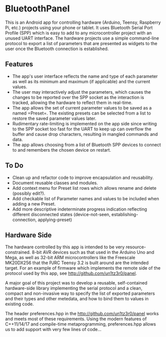 # BluetoothPanel

This is an Android app for controlling hardware (Arduino, Teensy, Raspberry Pi, etc.) projects using your phone or tablet. It uses Bluetooth Serial Port Profile (SPP) which 
is easy to add to any microcontroller project with an unused UART interface. The hardware projects use a simple command-line protocol to export a list of parameters that are 
presented as widgets to the user once the Bluetooth connection is established.

## Features

- The app's user interface reflects the name and type of each parameter as well as its minimum and maximum (if applicable) and the current values.
- The user may interactively adjust the parameters, which causes the changes to be reported over the SPP socket as the interaction is tracked, allowing the hardware to reflect them in real-time.
- The app allows the set of current parameter values to be saved as a named =Preset=. The existing presets can be selected from a list to restore the saved parameter values later.
- Rudimentary rate-limiting is implemented on the app side since writing to the SPP socket too fast for the UART to keep up can overflow the buffer and cause drop characters, resulting in mangled commands and data.
- The app allows choosing from a list of Bluetooth SPP devices to connect to and remembers the chosen device on restart.

## To Do

- Clean up and refactor code to improve encapsulation and reusability.
- Document reusable classes and modules.
- Add context menu for Preset list rows which allows rename and delete (possibly edit?).
- Add checkable list of Parameter names and values to be included when adding a new Preset.
- Add more descriptive indeterminate progress indication reflecting different disconnected states
  (device-not-seen, establishing-connection, applying-preset)
  
## Hardware Side

The hardware controlled by this app is intended to be very resource-constrained. 8-bit AVR devices such as that used in the Arduino Uno and Mega, 
as well as 32-bit ARM microcontrollers like the Freescale MK20DX256 that the PJRC Teensy 3.2 is built around are the intended target. For an example
of firmware which implements the remote side of the protocol used by this app, see http://github.com/un1tz3r0/panel.

A major goal of this project was to develop a reusable, self-contained hardware-side library implementing the serial protocol and a clean, compact and 
non-invasive way to specify the list of exported parameters and their types and other metedata, and how to bind them to values in existing code.

The header preferences.hpp in the http://github.com/un1tz3r0/panel works and meets most of these requirements. Using the modern features of C++11/14/17
and compile-time metaprogramming, preferences.hpp allows us to add support with very few lines of code...
